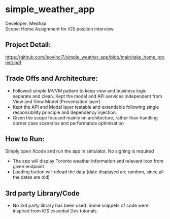 # simple_weather_app

Developer: Medhad  
Scope: Home Assignment for iOS position interview 

## Project Detail:  
https://github.com/leovinci7/simple_weather_app/blob/main/take_home_project.pdf

## Trade Offs and Architecture:
- Followed simple MVVM pattern to keep view and business logic separate and clean. Kept the model and API services independent from View and View Model (Presentation layer)
- Kept the API and Model layer testable and extendable following single responsibility principle and dependency injection. 
- Given the scope focused mainly on architecture, rather than handling corner case scenarios and performance optimisation 
## How to Run:
Simply open Xcode and run the app in simulator. No signing is required
- The app will display Toronto weather information and relevant icon from given endpoint
- Loading button will reload the data (date displayed are random, since all the dates are old) 
## 3rd party Library/Code
- No 3rd party library has been used. Some snippets of code were inspired from iOS essential Dev tutorials. 

